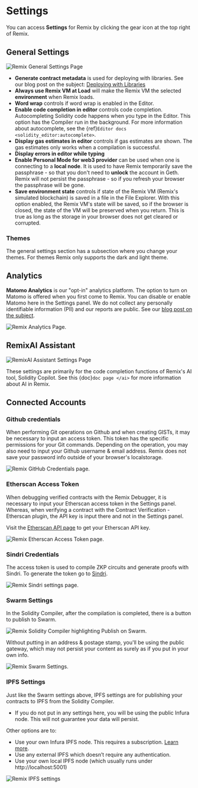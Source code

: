 # Settings

You can access **Settings** for Remix by clicking the gear icon at the top right of Remix.

## General Settings

![Remix General Settings Page](images/settings/a-settings-general.png)

- **Generate contract metadata** is used for deploying with libraries. See our blog post on the subject: [Deploying with Libraries](https://medium.com/remix-ide/deploying-with-libraries-on-remix-ide-24f5f7423b60?sk=68f9c2bf318e85e129e46fe44683a730)
- **Always use Remix VM at Load** will make the Remix VM the selected **environment** when Remix loads.
- **Word wrap** controls if word wrap is enabled in the Editor.
- **Enable code completion in editor** controls code completion. Autocompleting Solidity code happens when you type in the Editor. This option has the Compiler run in the background. For more information about autocomplete, see the {ref}`Editor docs <solidity_editor:autocomplete>`.
- **Display gas estimates in editor** controls if gas estimates are shown. The gas estimates only works when a compilation is successful.
- **Display errors in editor while typing**
- **Enable Personal Mode for web3 provider** can be used when one is connecting to a **local node**. It is used to have Remix temporarily save the passphrase - so that you don't need to **unlock** the account in Geth. Remix will not persist the passphrase - so if you refresh your browser the passphrase will be gone.
- **Save environment state** controls if state of the Remix VM (Remix's simulated blockchain) is saved in a file in the File Explorer. With this option enabled, the Remix VM's state will be saved, so if the browser is closed, the state of the VM will be preserved when you return. This is true as long as the storage in your browser does not get cleared or corrupted.

### Themes

The general settings section has a subsection where you change your themes. For themes Remix only supports the dark and light theme.

## Analytics

**Matomo Analytics** is our "opt-in" analytics platform. The option to turn on Matomo is offered when you first come to Remix. You can disable or enable Matomo here in the Settings panel. We do not collect any personally identifiable information (PII) and our reports are public. See our [blog post on the subject](https://medium.com/remix-ide/help-us-improve-remix-ide-66ef69e14931?source=friends_link&sk=cf9c62fbe1270543eb4bd912e567e2d6).

![Remix Analytics Page.](images/settings/remix-analytics.png)

## RemixAI Assistant

![RemixAI Assistant Settings Page](images/settings/a-settings-ai1.png)

These settings are primarily for the code completion functions of Remix's AI tool, Solidity Copilot. See this {doc}`doc page </ai>` for more information about AI in Remix.

## Connected Accounts

### Github credentials

When performing Git operations on Github and when creating GISTs, it may be necessary to input an access token. This token has the specific permissions for your Git commands. Depending on the operation, you may also need to input your Github username & email address. Remix does not save your password info outside of your browser's localstorage.

![Remix GitHub Credentials page.](images/settings/a-settings-gh-token.png)

### Etherscan Access Token

When debugging verified contracts with the Remix Debugger, it is necessary to input your Etherscan access token in the Settings panel. Whereas, when verifying a contract with the Contract Verification - Etherscan plugin, the API key is input there and not in the Settings panel.

Visit the [Etherscan API page](https://etherscan.io/myapikey) to get your Etherscan API key.

![Remix Etherscan Access Token page.](images/settings/a-settings-etherscan.png)

### Sindri Credentials

The access token is used to compile ZKP circuits and generate proofs with Sindri. To generate the token go to [Sindri](https://sindri.app).

![Remix Sindri settings page.](images/settings/a-settings-sindri.png)

### Swarm Settings

In the Solidity Compiler, after the compilation is completed, there is a button to publish to Swarm.

![Remix Solidity Compiler highlighting Publish on Swarm.](images/settings/a-settings-pub-swarm.png)

Without putting in an address & postage stamp, you'll be using the public gateway, which may not persist your content as surely as if you put in your own info.

![Remix Swarm Settings.](images/settings/a-settings-swarm.png)

### IPFS Settings

Just like the Swarm settings above, IPFS settings are for publishing your contracts to IPFS from the Solidity Compiler.

- If you do not put in any settings here, you will be using the public Infura node. This will not guarantee your data will persist.

Other options are to:

- Use your own Infura IPFS node. This requires a subscription. [Learn more](https://infura.io/product/ipfs).
- Use any external IPFS which doesn’t require any authentication.
- Use your own local IPFS node (which usually runs under http://localhost:5001)

![Remix IPFS settings](images/settings/a-settings-ipfs.png)
